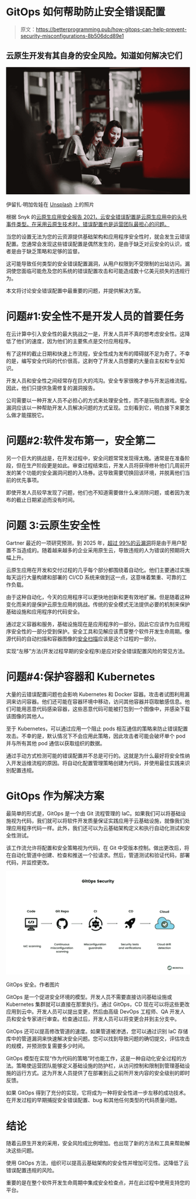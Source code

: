 # GitOps 如何帮助防止安全错误配置

> 原文：<https://betterprogramming.pub/how-gitops-can-help-prevent-security-misconfigurations-8b506dcd89e1>

## 云原生开发有其自身的安全风险。知道如何解决它们

![](img/491691b1e93df856f4a36d44e878e812.png)

伊留扎·明加佐娃在 [Unsplash](https://unsplash.com?utm_source=medium&utm_medium=referral) 上的照片

根据 Snyk 的[云原生应用安全报告 2021，云安全错误配置是云原生应用中的头号事件类型。在采用云原生技术时，错误配置也是运营团队最担心的问题。](https://snyk.io/state-of-cloud-native-application-security/?utm_campaign=CNAS-SC-2021&utm_medium=Report-Link#misconfiguration-and-known)

当您的设置无法为您的云资源提供基础架构和应用程序安全性时，就会发生云错误配置。您通常会发现这些错误配置是偶然发生的，是由于缺乏对云安全的认识，或者是由于缺乏策略和足够的监督。

这可能导致任何类型的安全错误配置漏洞，从用户权限到不受限制的出站访问。漏洞使您面临可能危及您的系统的错误配置攻击和可能造成数十亿美元损失的违规行为。

本文将讨论安全错误配置中最重要的问题，并提供解决方案。

# 问题#1:安全性不是开发人员的首要任务

在云计算中引入安全性的最大挑战之一是，开发人员并不真的想考虑安全性。这降低了他们的速度，因为他们的主要焦点是交付应用程序。

有了这样的截止日期和快速上市流程，安全性成为发布的障碍就不足为奇了。不幸的是，编写安全代码的代价很高，这剥夺了开发人员想要的大量自主权和专业知识。

开发人员和安全性之间经常存在巨大的鸿沟。安全专家很晚才参与开发运维流程。因此，他们只提供急需修复的漏洞报告。

公司需要以一种开发人员不必担心的方式来处理安全性，而不是玩指责游戏。安全漏洞应该以一种帮助开发人员解决问题的方式呈现。立刻看到它，明白接下来要怎么做才能摆脱它。

# 问题#2:软件发布第一，安全第二

另一个巨大的挑战是，在开发过程中，安全问题常常发现得太晚。通常是在准备阶段，但在生产阶段更是如此。审查过程结束后，开发人员将获得修补他们几周前开发的某个功能的安全漏洞问题的入场券。这导致需要切换回该环境，并脱离他们当前的优先事项。

即使开发人员较早发现了问题，他们也不知道需要做什么来消除问题，或者因为发布的截止日期紧迫而没有时间。

# 问题 3:云原生安全性

Gartner 最近的一项研究预测，到 2025 年，[超过 99%的云漏洞](https://www.gartner.com/smarterwithgartner/is-the-cloud-secure/)将是由于用户配置不当造成的。随着越来越多的企业采用原生云，导致违规的人为错误的预期将大幅上升。

云原生应用在开发和交付过程的几乎每个部分都围绕着自动化。他们主要通过实施每天运行大量构建和部署的 CI/CD 系统来做到这一点，这意味着繁重、可靠的工作负载。

由于这种自动化，今天的应用程序可以更快地创新和更有效地扩展。但是随着这种变化而来的是保护云原生应用的挑战。传统的安全模式无法提供必要的机制来保护基础设施和应用程序的代码安全。

通过定义容器和服务，基础设施现在是应用程序的一部分。因此它应该作为应用程序安全性的一部分受到保护。安全工具和见解应该贯穿整个软件开发生命周期。像源代码的自动扫描和容器图像的[安全扫描](https://microtica.com/blog/feature-announcement-built-in-container-scan-reports/?utm_source=medium&utm_medium=referral_link&utm_campaign=gitops&utm_content=security_misconfiguration)应该是这个过程的一部分。

实现“左移”方法(开发过程早期的安全程序)是应对安全错误配置风险的常见方法。

# 问题#4:保护容器和 Kubernetes

大量的云错误配置问题也会影响 Kubernetes 和 Docker 容器。攻击者试图利用漏洞来访问容器。他们还可能在容器环境中移动，访问其他容器并窃取敏感信息。他们可能用恶意代码感染容器，这些恶意代码可能被打包到一个图像中，并感染下载该图像的其他人。

至于 Kubernetes，可以通过应用一个阻止 pods 相互通信的策略来防止错误配置攻击。不幸的是，默认情况下不会应用此策略，因此攻击者可能会破坏单个 pod 并与所有其他 pod 通信以获取组织的数据。

通过手动方式检测可能的错误配置并不总是可行的。这就是为什么最好将安全性纳入开发运维流程的原因。将自动化配置管理策略创建为代码，并使用最佳实践来识别配置违规。

# GitOps 作为解决方案

最简单的形式是，GitOps 是一个由 Git 流程管理的 IaC。如果我们可以将基础设施视为代码，我们就可以将软件开发质量保证实践应用于云基础设施，就像我们处理应用程序代码一样。此外，我们还可以为云基础架构定义和执行自动化测试和安全性测试。

该工作流允许将配置和安全策略视为代码，在 Git 中受版本控制。做出更改后，将在自动化管道中创建、检查和推送一个拉请求。然后，管道测试和验证代码，部署代码，并监控更改。

![](img/58d66134eca4cdb4929c21f4bca65d8a.png)

GitOps 安全。作者图片

GitOps 是一个促进安全环境的模型。开发人员不需要直接访问基础设施或 Kubernetes 集群就可以直接在那里执行。通过 GitOps，CD 现在可以将这些更改应用到云中。开发人员可以提出变更，然后由高级 DevOps 工程师、QA 开发人员和安全专家进行审查。检查通过后，开发人员可以将变更合并到主分支中。

GitOps 还可以提高修改管道的速度。如果管道被渗透，您可以通过识别 IaC 存储库中的管道漏洞来快速解决安全问题。您可以找到导致问题的确切提交，评估攻击的规模，并预测恢复需要多少时间。

GitOps 模型在实现“作为代码的策略”时也能工作，这是一种自动化安全过程的方法。策略使运营团队能够定义基础设施的防护栏，从访问控制和限制到管理基础设施的运行方式。这为开发人员提供了在部署到云之前所开发内容的安全级别的即时反馈。

如果 GitOps 得到了充分的实现，它将成为一种将安全性进一步左移的成功技术。在开发过程的早期捕捉安全错误配置、bug 和其他任何类型的代码质量问题。

# 结论

随着云原生开发的采用，安全风险成比例增加。也出现了新的方法和工具来帮助解决这些问题。

使用 GitOps 方法，组织可以提高云基础架构的安全性并增加可见性。这降低了云错误配置违规的风险。

重要的是在整个软件开发生命周期中集成安全检查点，并在此过程中使用支持您的平台。